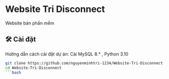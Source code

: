 # Website Tri Disconnect
Website bán phần mềm
## 🛠️ Cài đặt
Hướng dẫn cách cài đặt dự án:
Cài MySQL 8.* , Python 3.10
```bash
git clone https://github.com/nguyenminhtri-1234/Website-Tri-Disconnect.git
cd Website-Tri-Disconnect
```bash
